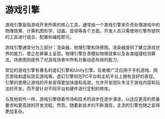 # 游戏引擎

游戏引擎是指游戏开发所需的核心工具，通常由一个游戏引擎来负责处理游戏中的物理效果、计算机图形学、动画、音频等各个方面，开发人员只需使用引擎所提供的工具进行组合、配置和编程即可。

游戏引擎通常分为三部分：渲染器、物理引擎和场景图。渲染器提供了建立游戏世界的能力，使之在屏幕上呈现。物理引擎负责模拟物理效果以及各类碰撞检测算法。场景图则提供了对游戏场景中所有对象动态布局的能力。

常见的游戏引擎有著名的虚幻引擎和Unity引擎。后者被广泛应用于手机游戏、网页游戏和虚拟现实游戏等。虚幻引擎则在PC平台和主机平台上拥有良好的表现。引擎的使用让游戏的开发变得更加快速和高效，允许开发团队专注于游戏内容和玩法的开发，而不是针对不同平台和硬件进行定制的修改。

与其他软件一样，游戏引擎随着市场和技术的进步在逐步演进，以适应更高的质量要求和更高效的开发流程。然而，随着新技术的不断涌现，主流的引擎也随之变得更加复杂。